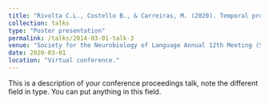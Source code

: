 ```yaml
---
title: "Rivolta C.L., Costello B., & Carreiras, M. (2020). Temporal processing of a signed language: effect of modality and language status. Poster presentation."
collection: talks
type: "Poster presentation"
permalink: /talks/2014-03-01-talk-3
venue: "Society for the Neurobiology of Language Annual 12th Meeting (SNL 2020)"
date: 2020-03-01
location: "Virtual conference."
---
```


This is a description of your conference proceedings talk, note the different field in type. You can put anything in this field.
